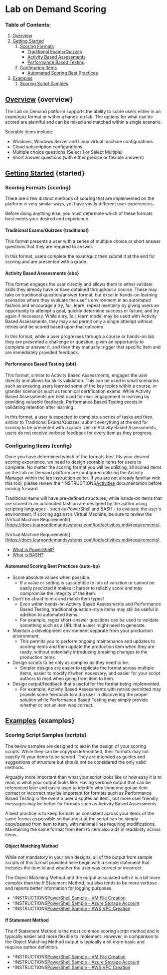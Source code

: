 # Lab on Demand Scoring

### Table of Contents:

1. [Overview](#overview)
1. [Getting Started](#started)
    1. [Scoring Formats](#scoring)
        - [Traditional Exams/Quizzes](#traditional)
        - [Activity Based Assessments](#aba)
        - [Performance Based Testing](#pbt)
    1. [Configuring Items](#config)
        - [Automated Scoring Best Practices](#auto-bp)
1. [Examples](#examples)
    1. [Scoring Script Samples](#scripts)
<!--    1. [Sample Lab Experiences](#labs)-->

## <u>Overview</u> {overview}
The Lab on Demand platform supports the ability to score users either in an exam/quiz format or within a hands-on lab. The options for what can be scored are plentiful and can be mixed and matched within a single scenario.

Scorable items include:
- Windows, Windows Server and Linux virtual machine configurations
- Cloud subscription configurations
- Multiple choice questions (Select 1 or Select Multiple)
- Short answer questions (with either precise or flexible answers)

## <u>Getting Started</u> {started}

### Scoring Formats {scoring}

There are a few distinct methods of scoring that are implemented on the platform in very similar ways, yet have vastly different user experiences. 

Before doing anything else, you must determine which of these formats best meets your desired end experience.


#### **Traditional Exams/Quizzes** {traditional}

This format presents a user with a series of multiple choice or short answer questions that they are required to answer. 

In this format, users complete the exam/quiz then submit it at the end for scoring and are presented with a grade.

#### **Activity Based Assessments** {aba}

This format engages the user directly and allows them to either validate skills they already have or have obtained throughout a course. These may take on traditional question/answer format, but excel in hands-on learning scenarios where they evaluate the user's environment in an automated fashion and encourage a try, fail, learn, repeat mentality by giving users an opportunity to attempt a goal, quickly determine success or failure, and try again if necessary. While a try, fail, learn model may be used with Activity Based Assessments, they may also permit only a single attempt without retries and be scored based upon that outcome.

In this format, while a user progresses through a course or hands-on lab they are presented a challenge or question, given an opportunity to complete or answer it, and then they manually trigger that specific item and are immediately provided feedback.

#### **Performance Based Testing** {pbt}

This format, similar to Activity Based Assessments, engages the user directly and allows for skills validation. This can be used in small scenarios such as ensuring users learned some of the key topics within a course, or grander scenarios such as technical certification exams. While Activity Based Assessments are best used for user engagement in learning by providing valuable feedback, Performance Based Testing excels in validating retention after learning.

In this format, a user is expected to complete a series of tasks and then, similar to Traditional Exams/Quizzes, submit everything at the end for scoring to be presented with a grade. Unlike Activity Based Assessments, users do not receive verbose feedback for every item as they progress.

### Configuring Items {config}

Once you have determined which of the formats best fits your desired scoring experience, we need to design scorable items for users to complete. No matter the scoring format you will be utilizing, all scored items on the Lab on Demand platform are configured utilizing the Activity Manager within the lab instruction editor. If you are not already familiar with this tool, please review the ^INSTRUCTIONS[Activities](../activities.md) documentation before moving forward. 

Traditional items will have pre-defined structures, while hands-on items that are scored in an automated fashion are designed by the author using scripting languages - such as PowerShell and BASH - to evaluate the user's environment. If scoring against a Virtual Machine, be sure to review the [Virtual Machine Requirements][https://docs.learnondemandsystems.com/lod/activities.md#requirements].

[Virtual Machine Requirements][https://docs.learnondemandsystems.com/lod/activities.md#requirements].

- [What is PowerShell?](https://docs.microsoft.com/en-us/powershell/scripting/overview?view=powershell-6)
- [What is BASH?](https://www.gnu.org/software/bash/manual/html_node/index.html)

#### **Automated Scoring Best Practices** {auto-bp}

- Score absolute values when possible. 
    - If a value or setting is susceptible to lots of variation or cannot be easily predicted it makes it harder to reliably score and may compromise the integrity of the item.
- Don't be afraid to mix and match item types! 
    - Even within hands-on Activity Based Assessments and Performance Based Testing, traditional question-style items may still be useful in addition to automated items.
    - For example, regex short-answer questions can be used to validate something such as a URL that a user might need to generate.
- Maintain a development environment separate from your production environment.
    - This permits you to perform ongoing maintenance and updates to scoring items and then update the production item when they are ready, without potentially introducing breaking changes to the production items.
- Design scripts to be only as complex as they need to be. 
    - Simpler designs are easier to replicate the format across multiple items, easier to modify if/when necessary, and easier for your script authors to read when going from item to item.
- Design output/feedback that's useful for the format being implemented.
    - For example, Activity Based Assessments with retries permitted may provide some feedback to aid a user in discovering the proper solution while Performance Based Testing may simply provide whether or not an item was correct.

## <u>Examples</u> {examples}

### Scoring Script Samples {scripts}

The below samples are designed to aid in the design of your scoring scripts. While they can be copy/paste/modified, their formats may not exactly fit your items to be scored. They are intended as guides and suggestions of structure but should not be considered the only valid methods.

Arguably more important than what your script looks like or how easy it is to read, is what your output looks like. Having verbose output that can be referenced later and easily used to identify why someone got an item correct or incorrect may be important for formats such as Performance Based Testing in the event a user disputes an item., but more user friendly messages may be better for formats such as Activity Based Assessments.

A best practice is to keep formats as consistent across your items of the same format as possible so that most of the script can be simply copy/pasted from item to item, with minimal lines requiring modifications. Maintaining the same format from item to item also aids in readibility across items.

#### **Object Matching Method**

While not mandatory in your own designs, all of the output from sample scripts of this format provided here begin with a simple statement that includes the Item Id and whether the user was correct or incorrect.

The Object Matching Method and the output associated with it is a bit more complex than the If Statement Method, but also tends to be more verbose and reports better information for logging purposes.

- ^INSTRUCTIONS[PowerShell Sample - VM File Creation](./wps-object-match.md)
- ^INSTRUCTIONS[PowerShell Sample - Azure Storage Account](./azps-object-match.md)
- ^INSTRUCTIONS[PowerShell Sample - AWS VPC Creation](./awsps-if-statement.md)


#### **If Statement Method**

The If Statement Method is the most common scoring script method and is typically easier and more flexible to implement. However, in comparison to the Object Matching Method output is typically a bit more basic and requires author definition.

<!-- - ^INSTRUCTIONS[BASH Sample - VM File Creation](./vmbash-if-statement.md) -->
- ^INSTRUCTIONS[PowerShell Sample - VM File Creation](./wps-if-statement.md)
- ^INSTRUCTIONS[PowerShell Sample - Azure Storage Account](./azps-if-statement.md)  
- ^INSTRUCTIONS[PowerShell Sample - AWS VPC Creation](./awsps-if-statement.md)

<!--
### Sample Lab Experiences {labs}

The below links will launch a lab...
-->
